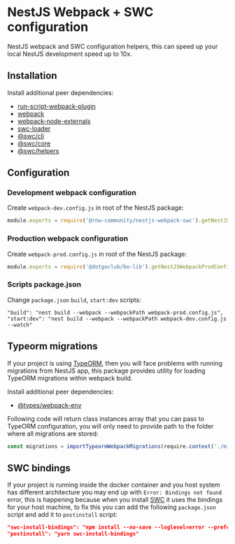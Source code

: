 # NestJS Webpack + SWC configuration

NestJS webpack and SWC configuration helpers, this can speed up your local NestJS development speed up to
10x.

## Installation

Install additional peer dependencies:

-   [run-script-webpack-plugin](https://github.com/atassis/run-script-webpack-plugin)
-   [webpack](https://github.com/webpack/webpack)
-   [webpack-node-externals](https://github.com/liady/webpack-node-externals)
-   [swc-loader](https://github.com/swc-project/swc-loader)
-   [@swc/cli](https://github.com/swc-project/cli)
-   [@swc/core](https://github.com/swc-project/swc)
-   [@swc/helpers](https://github.com/swc-project/helpers)

## Configuration

### Development webpack configuration

Create `webpack-dev.config.js` in root of the NestJS package:

```js
module.exports = require('@rnw-community/nestjs-webpack-swc').getNestJSWebpackDevConfig;
```

### Production webpack configuration

Create `webpack-prod.config.js` in root of the NestJS package:

```js
module.exports = require('@dotgoclub/be-lib').getNestJSWebpackProdConfig;
```

### Scripts package.json

Change `package.json` `build`, `start:dev` scripts:

```
"build": "nest build --webpack --webpackPath webpack-prod.config.js",
"start:dev": "nest build --webpack --webpackPath webpack-dev.config.js --watch"
```

## Typeorm migrations

If your project is using [TypeORM](https://typeorm.io), then you will face problems with running migrations from NestJS app,
this package provides utility for loading TypeORM migrations within webpack build.

Install additional peer dependencies:

-   [@types/webpack-env](https://www.npmjs.com/package/@types/webpack-env)

Following code will return class instances array that you can pass to TypeORM configuration, you will only need to provide
path to the folder where all migrations are stored:

```ts
const migrations = importTypeormWebpackMigrations(require.context('./migration/', true, /\.ts$/u));
```

## SWC bindings

If your project is running inside the docker container and you host system has different architecture
you may end up with `Error: Bindings not found` error, this is happening because when you install
[SWC](https://swc.rs) it uses the bindings for your host machine, to fix this you can add the following
`package.json` script and add it to `postinstall` script:

```json
"swc-install-bindings": "npm install --no-save --loglevel=error --prefer-offline --no-audit --progress=false --force @swc/core-linux-arm64-musl @swc/core-linux-x64-musl",
"postinstall": "yarn swc-install-bindings"
```
